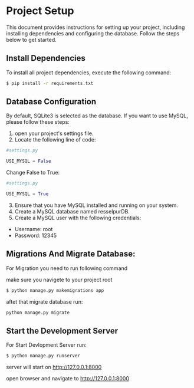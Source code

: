 # Project Setup

This document provides instructions for setting up your project, including installing dependencies and configuring the database. Follow the steps below to get started.

## Install Dependencies

To install all project dependencies, execute the following command:

```bash
$ pip install -r requirements.txt 
```
## Database Configuration

By default, SQLite3 is selected as the database. If you want to use MySQL, please follow these steps:

1. open your project's settings file.
2. Locate the following line of code:


```python
#settings.py

USE_MYSQL = False
```

Change False to True:


```python
#settings.py

USE_MYSQL = True
```


3. Ensure that you have MySQL installed and running on your system.
4. Create a MySQL database named resselpurDB.
5. Create a MySQL user with the following credentials:
  - Username: root
  - Password: 12345

## Migrations And Migrate Database:

For Migration you need to run following command

make sure you navigete to your project root

```bash
$ python manage.py makemigrations app
```

aftet that migrate database run:

```bash
python manage.py migrate
```
## Start the Development Server

For Start Devlopment Server run:

```bash
$ python manage.py runserver
```

server will start on http://127.0.0.1:8000

open browser and navigate to http://127.0.0.1:8000

